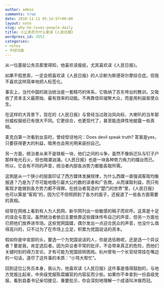```yaml
---
author: admin
comments: true
date: 2010-11-11 05:14:57+00:00
layout: note
slug: why-he-loves-people-daily
title: 小公务员为什么爱读《人民日报》
wordpress_id: 3552
categories:
- notes
- 不好归类
---
```


从一位基层公务员那里得知，他喜欢读报纸，尤其喜欢读《人民日报》。

如果不假思索，一定会把喜欢读《人民日报》的人诊断为斯德哥尔摩综合症。但我不喜欢这样简单地把人标签化。

事实上，当代中国的政治统治是一套精巧的体系，它吸纳了苏东垮台的教训，又吸收了资本主义最原始、最有效率的动能。不再靠信仰凝聚大众，而是用利益驱使众生。

在这样的大背景下，现在的《人民日报》与曾经当过政治风向标、大喇叭的当年那份威权报纸已有很大不同。它更综合，也更现代了，甚至能选择性地披露一些真相。

麦克白第一次看到女巫时，曾经惊讶地问：Does devil speak truth? 答案是yes，只要获得更大的利益，暗黑也会用光明来装扮自己。

另一方面，统治者从来不是铁板一块，他们之间的斗争，虽然不像拆迁队与钉子户那样电光石火，但也暗潮汹涌。《人民日报》也是一块各种势力角力的擂台而已。所以，它会有不同的声音，统治者内部各派势力都能各取所需。

这倒是从一个狭小的层面印证了西方媒体发展规律，为什么西媒一直强调客观均衡报道？乃是为了尽可能地吸引最大公约数的读者和广告商，从而谋取利益，而只有客观才能做到各方势力都不得罪。在统治者营造的“楚门的世界”里，《人民日报》也可以算是“客观”的，因为它不但照顾到了各方的面子，还报道了一些各方面需要的真相。

经常在网络上看到有人为人民网、新华网刊出一些敏感的稿子而欢呼。这真是十足的误会与意淫。虽然统治者依旧主要依靠这些媒体传布自己的声音，但另一方面也已把他们放养进市场。这些党网国媒，偶尔发出一点迎合民众的声音，也没什么值得高兴的，只不过为了在市场上立足，积累为党国说话的资本。

假如你是中宣部的头，要选一个为党国说话的人，你是选伍皓呢，还是选一个异议者？要是我，肯定选后者。因为异议者平常的批评，不会带来真正的危险，而他们关键时刻的得力言论，才有可能为党国扭转困局。杭州曾有一个长官经常挂在嘴边的一句话，道尽了这件事的本质：“小骂大帮忙”。

回到这位公务员本身，我认为，他喜欢读《人民日报》这件事是值得鼓励的，与地方党报比起来，中央级党报陈腐媚官的内容反而少些。如果你不幸拿到一份县级党报，看到县委书记亲切接见、重要批示，你会深刻地理解一个成语叫沐猴而冠。
